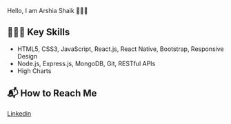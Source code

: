 Hello, I am Arshia Shaik 🙋🏻‍♀️




## 👩🏻‍💻 Key Skills

- HTML5, CSS3, JavaScript, React.js, React Native, Bootstrap, Responsive Design
- Node.js, Express.js, MongoDB, Git, RESTful APIs
- High Charts

## 📬 How to Reach Me 

[Linkedin]("https://linkedin.com/in/arshiashaik")




